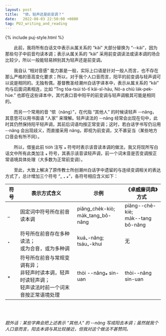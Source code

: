 ```yaml
---
layout: post
title:  "侬，轻声还是前变调？"
date:   2022-08-03 22:50:00 +0800
tag: PUJ_writing_and_reading
---
```


{% include puj-style.html %}

&emsp;&emsp;此前，我将所有白话文中表示从属关系的 “kâi” 大部分替换为 “&#x002D;&#x002D;kâi”，因为那些句子中前音均读本调；表示从属关系的 “kâi” 采用前变调读法或读本调的场合比较少，所以一般能轻易辨别其为轻声还是前变调。

&emsp;&emsp;我自认 “相对音感” 能力甚是一般，实际上口语是针对一般人而言，也不存在那么严格的音高变化要求；所以，对于我个人口音而言，阳平的前变调与轻声调可以说是相同的。无独有偶，基督教圣经潮州白话字译本中，表示从属关系的 “kâi” 均与后面词素相连，比如 “Tng tōa-tsúi tõ-tī kâi-sî-hāu, Nô-a chiũ la̍k-pek-hùe.” 也即在这些译本中，其代表口音中阳平的前变调与轻声调极其可能是相同的。

&emsp;&emsp;而另一个常用的音 “侬（nâng）”，在代指 “其他人” 的时候读轻声 &#x002D;&#x002D;nâng，其意思可以用书面语 “人家” 来理解。轻声读法的 &#x002D;&#x002D;nâng 经常会出现在句中，此时其仍然保持阳平轻声调，其前后词语均按正常变调；这时，若白话字书写仍沿用 &#x002D;&#x002D;nâng 会出现歧义，而直接采用 nâng，即视为前变调，又不甚妥当（某些地方口音会有所不同）。

&emsp;&emsp;所以，借鉴此前 tio̍h 注写 ⁎ 符号时表示该音读本调的做法，我又将现所写白话文中所有此类加注 ⁎ 符号，其表示该音读轻声调，前一个词末音是否变调按正常语境具体处理（大多数为正常前变调）。

&emsp;&emsp;至此，大致上解决了原传教士所创潮州白话字中遗留的与连续变调相关的表达方式了，总计增加三个符号 “_ ₊ ⁎”，各符号相应含义如下：

| 符号 | 表示方式含义 | 示例 | 《卓威廉词典》方式 |
|------|--------------------------------------------------|-------------------------------|--------------------------------------|
| _ | 固定词中符号所在前音读本调 |  piăng_che̍k-kiò;<br> ma̍k_tang_bô-nâng | piãng&#x002D;&#x002D;chē-kiè;<br> ma̍k&#x002D;&#x002D;tang bô-nâng |
| ₊ | 符号所在前音存在多种读法；<br> 或为合音，或为多种调 | kuá₊-nâng;<br> tsáu₊-khui | 无 |
| ⁎ | 符号所在前音与常规变调有异；<br> 非轻声时读本调，轻声时读轻声调；<br> 轻声读法时前一个词末音按正常语境处理 | thòi &#x002D;&#x002D;nâng⁎ sin-uan | thòi&#x002D;&#x002D;nâng sin-uan |

<br>

<br>

*题外话：某些字典会把上述表示 “其他人” 的 &#x002D;&#x002D;nâng 写成阳去本调；虽然就我个人口音而言，阳去本调与其比较接近，但我对这个做法不甚赞同。*

